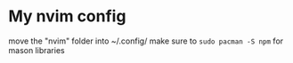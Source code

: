 # My nvim config
move the "nvim" folder into ~/.config/ 
make sure to `sudo pacman -S npm` for mason libraries

